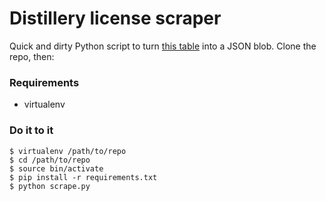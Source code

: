 # Distillery license scraper

Quick and dirty Python script to turn [this table](https://www.ttb.gov/foia/xls/frl-spirits-producers-and-bottlers.htm) into a JSON blob. Clone the repo, then:

### Requirements
* virtualenv

### Do it to it
```shell
$ virtualenv /path/to/repo
$ cd /path/to/repo
$ source bin/activate
$ pip install -r requirements.txt
$ python scrape.py
```
